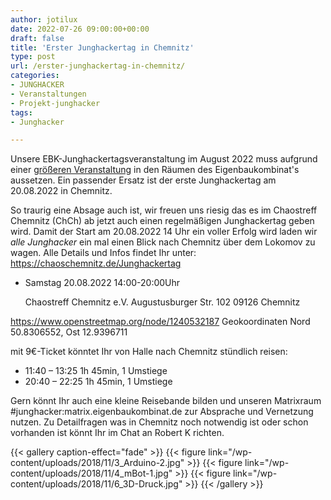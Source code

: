 ```yaml
---
author: jotilux
date: 2022-07-26 09:00:00+00:00
draft: false
title: 'Erster Junghackertag in Chemnitz'
type: post
url: /erster-junghackertag-in-chemnitz/
categories:
- JUNGHACKER
- Veranstaltungen
- Projekt-junghacker
tags:
- Junghacker

---
```


Unsere EBK-Junghackertagsveranstaltung im August 2022 muss aufgrund einer [größeren Veranstaltung](https://www.offene-werkstaetten.org/post/eigenbaulaune) in den Räumen des Eigenbaukombinat's aussetzen. Ein passender Ersatz ist der erste Junghackertag am 20.08.2022 in Chemnitz.

<!-- more -->

So traurig eine Absage auch ist, wir freuen uns riesig das es im Chaostreff Chemnitz (ChCh) ab jetzt auch einen regelmäßigen Junghackertag geben wird. Damit der Start am 20.08.2022 14 Uhr ein voller Erfolg wird laden wir *alle Junghacker* ein mal einen Blick nach Chemnitz über dem Lokomov zu wagen.
Alle Details und Infos findet Ihr unter: https://chaoschemnitz.de/Junghackertag

* Samstag 20.08.2022 14:00-20:00Uhr

  Chaostreff Chemnitz e.V.
  Augustusburger Str. 102
  09126 Chemnitz

https://www.openstreetmap.org/node/1240532187
  Geokoordinaten Nord 50.8306552, Ost 12.9396711

mit 9€-Ticket könntet Ihr von Halle nach Chemnitz stündlich reisen:
* 11:40 – 13:25 1h 45min, 1 Umstiege
* 20:40 – 22:25 1h 45min, 1 Umstiege

Gern könnt Ihr auch eine kleine Reisebande bilden und unseren Matrixraum #junghacker:matrix.eigenbaukombinat.de zur Absprache und Vernetzung nutzen. Zu Detailfragen was in Chemnitz noch notwendig ist oder schon vorhanden ist könnt Ihr im Chat an Robert K richten.

{{< gallery caption-effect="fade" >}}
{{< figure link="/wp-content/uploads/2018/11/3_Arduino-2.jpg" >}}
{{< figure link="/wp-content/uploads/2018/11/4_mBot-1.jpg" >}}
{{< figure link="/wp-content/uploads/2018/11/6_3D-Druck.jpg" >}}
{{< /gallery >}}
